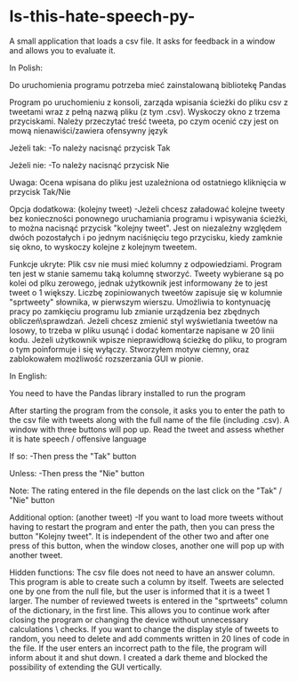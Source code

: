 # Is-this-hate-speech-py-
A small application that loads a csv file. It asks for feedback in a window and allows you to evaluate it.

In Polish:

Do uruchomienia programu potrzeba mieć zainstalowaną bibliotekę Pandas

Program po uruchomieniu z konsoli, zarząda wpisania ścieżki do pliku csv z tweetami wraz z pełną nazwą pliku (z tym .csv).
Wyskoczy okno z trzema przyciskami.
Należy przeczytać treść tweeta, po czym ocenić czy jest on mową nienawiści/zawiera ofensywny język

Jeżeli tak:
-To należy nacisnąć przycisk Tak

Jeżeli nie:
-To należy nacisnąć przycisk Nie

Uwaga: Ocena wpisana do pliku jest uzależniona od ostatniego kliknięcia w przycisk Tak/Nie

Opcja dodatkowa: (kolejny tweet)
-Jeżeli chcesz załadować kolejne tweety bez konieczności ponownego uruchamiania programu i wpisywania ścieżki,
to można nacisnąć przycisk "kolejny tweet". Jest on niezależny względem dwóch pozostałych i po jednym naciśnięciu tego przycisku,
kiedy zamknie się okno, to wyskoczy kolejne z kolejnym tweetem.

Funkcje ukryte:
Plik csv nie musi mieć kolumny z odpowiedziami. Program ten jest w stanie samemu taką kolumnę stworzyć.
Tweety wybierane są po kolei od plku zerowego, jednak użytkownik jest informowany że to jest tweet o 1 większy.
Liczbę zopiniowanych tweetów zapisuje się w kolumnie "sprtweety" słownika, w pierwszym wierszu. Umożliwia to kontynuację pracy po zamkięciu programu lub zmianie urządzenia bez zbędnych obliczeń\sprawdzań.
Jeżeli chcesz zmienić styl wyświetlania tweetów na losowy, to trzeba w pliku usunąć i dodać komentarze napisane w 20 linii kodu.
Jeżeli użytkownik wpisze nieprawidłową ścieżkę do pliku, to program o tym poinformuje i się wyłączy.
Stworzyłem motyw ciemny, oraz zablokowałem możliwość rozszerzania GUI w pionie.


In English:

You need to have the Pandas library installed to run the program

After starting the program from the console, it asks you to enter the path to the csv file with tweets along with the full name of the file (including .csv).
A window with three buttons will pop up.
Read the tweet and assess whether it is hate speech / offensive language

If so:
-Then press the "Tak" button

Unless:
-Then press the "Nie" button

Note: The rating entered in the file depends on the last click on the "Tak" / "Nie" button

Additional option: (another tweet)
-If you want to load more tweets without having to restart the program and enter the path,
then you can press the button "Kolejny tweet". It is independent of the other two and after one press of this button,
when the window closes, another one will pop up with another tweet.

Hidden functions:
The csv file does not need to have an answer column. This program is able to create such a column by itself.
Tweets are selected one by one from the null file, but the user is informed that it is a tweet 1 larger.
The number of reviewed tweets is entered in the "sprtweets" column of the dictionary, in the first line. This allows you to continue work after closing the program or changing the device without unnecessary calculations \ checks.
If you want to change the display style of tweets to random, you need to delete and add comments written in 20 lines of code in the file.
If the user enters an incorrect path to the file, the program will inform about it and shut down.
I created a dark theme and blocked the possibility of extending the GUI vertically.
